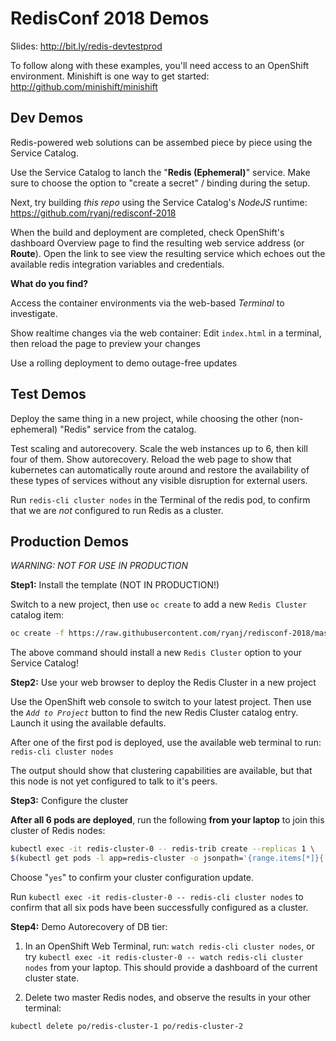# RedisConf 2018 Demos

Slides: http://bit.ly/redis-devtestprod

To follow along with these examples, you'll need access to an OpenShift environment. Minishift is one way to get started: http://github.com/minishift/minishift

## Dev Demos
Redis-powered web solutions can be assembed piece by piece using the Service Catalog.

Use the Service Catalog to lanch the "**Redis (Ephemeral)**" service. Make sure to choose the option to "create a secret" / binding during the setup. 

Next, try building *this repo* using the Service Catalog's *NodeJS* runtime: https://github.com/ryanj/redisconf-2018

When the build and deployment are completed, check OpenShift's dashboard Overview page to find the resulting web service address (or **Route**).  Open the link to see view the resulting service which echoes out the available redis integration variables and credentials.

**What do you find?**

Access the container environments via the web-based *Terminal* to investigate.

Show realtime changes via the web container: Edit `index.html` in a terminal, then reload the page to preview your changes

Use a rolling deployment to demo outage-free updates

## Test Demos

Deploy the same thing in a new project, while choosing the other (non-ephemeral) "Redis" service from the catalog.

Test scaling and autorecovery.  Scale the web instances up to 6, then kill four of them. Show autorecovery. Reload the web page to show that kubernetes can automatically route around and restore the availability of these types of services without any visible disruption for external users.

Run `redis-cli cluster nodes` in the Terminal of the redis pod, to confirm that we are *not* configured to run Redis as a cluster.

## Production Demos

*WARNING: NOT FOR USE IN PRODUCTION*

**Step1:** Install the template (NOT IN PRODUCTION!)

Switch to a new project, then use `oc create` to add a new `Redis Cluster` catalog item:

```bash
oc create -f https://raw.githubusercontent.com/ryanj/redisconf-2018/master/redis-cluster-template.yml
```

The above command should install a new `Redis Cluster` option to your Service Catalog!

**Step2:** Use your web browser to deploy the Redis Cluster in a new project

Use the OpenShift web console to switch to your latest project. Then use the *`Add to Project`* button to find the new Redis Cluster catalog entry.  Launch it using the available defaults.

After one of the first pod is deployed, use the available web terminal to run: `redis-cli cluster nodes`

The output should show that clustering capabilities are available, but that this node is not yet configured to talk to it's peers.

**Step3:** Configure the cluster

**After all 6 pods are deployed**, run the following **from your laptop** to join this cluster of Redis nodes: 

```bash
kubectl exec -it redis-cluster-0 -- redis-trib create --replicas 1 \
$(kubectl get pods -l app=redis-cluster -o jsonpath='{range.items[*]}{.status.podIP}:6379 ')
```

Choose "`yes`" to confirm your cluster configuration update.  

Run `kubectl exec -it redis-cluster-0 -- redis-cli cluster nodes` to confirm that all six pods have been successfully configured as a cluster.

**Step4:** Demo Autorecovery of DB tier:

1. In an OpenShift Web Terminal, run: `watch redis-cli cluster nodes`, or try `kubectl exec -it redis-cluster-0 -- watch redis-cli cluster nodes` from your laptop.  This should provide a dashboard of the current cluster state.

2. Delete two master Redis nodes, and observe the results in your other terminal:

```bash
kubectl delete po/redis-cluster-1 po/redis-cluster-2
```
